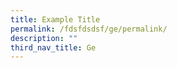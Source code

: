 ```yaml
---
title: Example Title
permalink: /fdsfdsdsf/ge/permalink/
description: ""
third_nav_title: Ge
---
```

